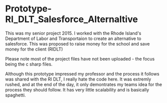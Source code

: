 # Prototype-RI_DLT_Salesforce_Alternaltive

This was my senior project 2015. 
I worked with the Rhode Island's Department of Labor and Transportaion to create an alternative to salesforce. 
This was proposed to raise money for the school and save money for the client (RIDLT) 

Please note most of the project files have not been uploaded - the focus being the c sharp files. 

Although this prototype impressed my professor and the process it follows was shared with the RI DLT, I really hate the code here. It was extremly rushed, and at the end of the day, it only demontrates my teams idea for the process they should follow. It has very little scalability and is basically spaghetti. 
